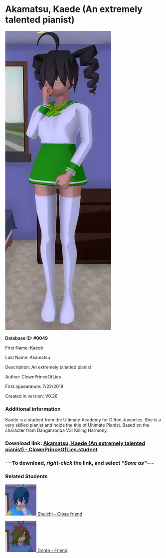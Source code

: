 # Akamatsu, Kaede (An extremely talented pianist)

<img src="../../Files/Images/Akamatsu, Kaede (An extremely talented pianist).png" title="Akamatsu, Kaede (An extremely talented pianist) - ClownPrinceOfLies">

**Database ID: #0049**

First Name: Kaede

Last Name: Akamatsu

Description: An extremely talented pianist

Author: ClownPrinceOfLies

First appearance: 7/22/2018

Created in version: V0.26

### Additional information

Kaede is a student from the Ultimate Academy for Gifted Juveniles. She is a very skilled pianist and holds the title of Ultimate Pianist. Based on the character from Danganronpa V3: Killing Harmony.

### Download link: <a href="https://raw.githubusercontent.com/Arbiter1223/Daigaku-Gurashi-Custom-Students/master/Files/Student%20Files/Akamatsu%2C%20Kaede%20(An%20extremely%20talented%20pianist)%20-%20ClownPrinceOfLies.student">Akamatsu, Kaede (An extremely talented pianist) - ClownPrinceOfLies.student</a>

### ---**To download, _right-click_ the link, and select _"Save as"_**---

### Related Students

<a href="Saihara, Shuichi (A guy with great detective skills).md"><img src="../../Files/Thumbs/Saihara, Shuichi (A guy with great detective skills).png" height="100" width="100" title="Saihara, Shuichi (A guy with great detective skills) - ClownPrinceOfLies, V1.00"></a><a href="Saihara, Shuichi (A guy with great detective skills).md"> Shuichi - Close friend</a>

<a href="Gokuhara, Gonta (A baka who is fascinated with bugs).md"><img src="../../Files/Thumbs/Gokuhara, Gonta (A baka who is fascinated with bugs).png" height="100" width="100" title="Gokuhara, Gonta (A baka who is fascinated with bugs) - ClownPrinceOfLies, V1.00"></a><a href="Gokuhara, Gonta (A baka who is fascinated with bugs).md"> Gonta - Friend</a>

